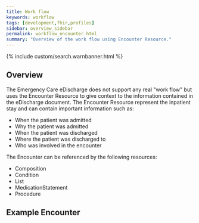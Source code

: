 ```yaml
---
title: Work flow
keywords: workflow
tags: [development,fhir,profiles]
sidebar: overview_sidebar
permalink: workflow_encounter.html
summary: "Overview of the work flow using Encounter Resource."
---
```


{% include custom/search.warnbanner.html %}

## Overview ##

The Emergency Care eDischarge does not support any real "work flow" but uses the Encounter Resource to give context to the information contained in the eDischarge document. The Encounter Resource represent the inpatient stay and can contain important information such as:
 
- When the patient was admitted
- Why the patient was admitted
- When the patient was discharged
- Where the patient was discharged to
- Who was involved in the encounter

The Encounter can be referenced by the following resources:

- Composition
- Condition 
- List
- MedicationStatement
- Procedure

## Example Encounter ##

<script src="https://gist.github.com/IOPS-DEV/66bff9022f16f8341ec1f7b77391ac23.js"></script>




